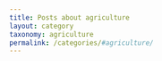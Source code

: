 ```yaml
---
title: Posts about agriculture
layout: category
taxonomy: agriculture
permalink: /categories/#agriculture/
---
```

